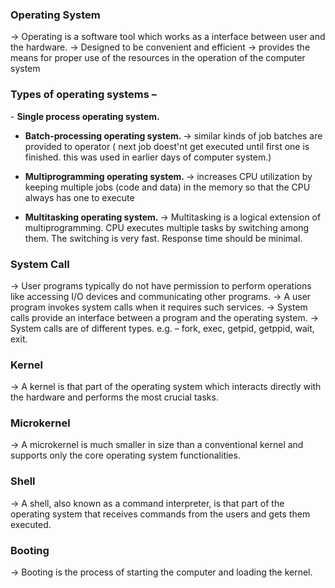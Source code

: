 <h3> Operating System </h3>

-> Operating is a software tool which works as a interface between user and the hardware.
-> Designed to be convenient and efficient
-> provides the means for proper use of the resources in the operation of the computer system

<h3> Types of operating systems – </h3>
- <b> Single process operating system. </b>

- <b> Batch-processing operating system. </b> -> similar kinds of job batches are provided to operator ( next job doest'nt get executed until first one is finished. this was used in earlier days of computer system.)

- <b> Multiprogramming operating system. </b> -> increases CPU utilization by keeping multiple jobs (code and data) in the memory so that the CPU always has one to execute

- <b> Multitasking operating system. </b> -> Multitasking is a logical extension of multiprogramming. CPU executes multiple tasks by switching among them. The switching is very fast. Response time should be minimal. 

<h3> System Call </h3>

-> User programs typically do not have permission to perform operations like accessing I/O devices and communicating other programs.
-> A user program invokes system calls when it requires such services.
-> System calls provide an interface between a program and the operating system. 
-> System calls are of different types. e.g. – fork, exec, getpid, getppid, wait, exit.

<h3> Kernel </h3>

-> A kernel is that part of the operating system which interacts directly with the hardware and performs the most crucial tasks.

<h3> Microkernel </h3>

-> A microkernel is much smaller in size than a conventional kernel and supports only the core operating system functionalities.

<h3> Shell </h3>

-> A shell, also known as a command interpreter, is that part of the operating system that receives commands from the users and gets them executed. 

<h3> Booting </h3>

-> Booting is the process of starting the computer and loading the kernel. 
